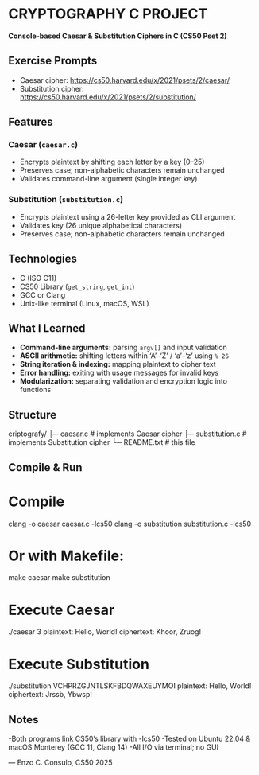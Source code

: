 # CRYPTOGRAPHY C PROJECT

**Console-based Caesar & Substitution Ciphers in C (CS50 Pset 2)**

## Exercise Prompts
- Caesar cipher:     https://cs50.harvard.edu/x/2021/psets/2/caesar/  
- Substitution cipher: https://cs50.harvard.edu/x/2021/psets/2/substitution/  

## Features
### Caesar (`caesar.c`)
- Encrypts plaintext by shifting each letter by a key (0–25)  
- Preserves case; non-alphabetic characters remain unchanged  
- Validates command-line argument (single integer key)  

### Substitution (`substitution.c`)
- Encrypts plaintext using a 26-letter key provided as CLI argument  
- Validates key (26 unique alphabetical characters)  
- Preserves case; non-alphabetic characters remain unchanged  

## Technologies
- C (ISO C11)  
- CS50 Library (`get_string`, `get_int`)  
- GCC or Clang  
- Unix-like terminal (Linux, macOS, WSL)  

## What I Learned
- **Command-line arguments:** parsing `argv[]` and input validation  
- **ASCII arithmetic:** shifting letters within ‘A’–‘Z’ / ‘a’–‘z’ using `% 26`  
- **String iteration & indexing:** mapping plaintext to cipher text  
- **Error handling:** exiting with usage messages for invalid keys  
- **Modularization:** separating validation and encryption logic into functions  

## Structure
criptografy/
├─ caesar.c # implements Caesar cipher
├─ substitution.c # implements Substitution cipher
└─ README.txt # this file

## Compile & Run

# Compile
clang -o caesar       caesar.c       -lcs50
clang -o substitution substitution.c -lcs50

# Or with Makefile:
make caesar
make substitution

# Execute Caesar
./caesar 3
plaintext:  Hello, World!
ciphertext: Khoor, Zruog!

# Execute Substitution
./substitution VCHPRZGJNTLSKFBDQWAXEUYMOI
plaintext:  Hello, World!
ciphertext: Jrssb, Ybwsp!

## Notes
-Both programs link CS50’s library with -lcs50
-Tested on Ubuntu 22.04 & macOS Monterey (GCC 11, Clang 14)
-All I/O via terminal; no GUI

— Enzo C. Consulo, CS50 2025
